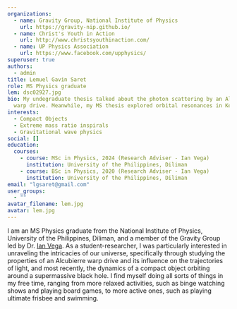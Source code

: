 ```yaml
---
organizations:
  - name: Gravity Group, National Institute of Physics
    url: https://gravity-nip.github.io/
  - name: Christ's Youth in Action
    url: http://www.christsyouthinaction.com/
  - name: UP Physics Association
    url: https://www.facebook.com/upphysics/
superuser: true
authors:
  - admin
title: Lemuel Gavin Saret
role: MS Physics graduate
lem: dsc02927.jpg
bio: My undegraduate thesis talked about the photon scattering by an Alcubierre
  warp drive. Meanwhile, my MS thesis explored orbital resonances in Kerr and Kerr (- anti) - de Sitter black holes
interests:
  - Compact Objects
  - Extreme mass ratio inspirals
  - Gravitational wave physics
social: []
education:
  courses:
    - course: MSc in Physics, 2024 (Research Adviser - Ian Vega)
      institution: University of the Philippines, Diliman
    - course: BSc in Physics, 2020 (Research Adviser - Ian Vega)
      institution: University of the Philippines, Diliman
email: "lgsaret@gmail.com"
user_groups:
  - ""
avatar_filename: lem.jpg
avatar: lem.jpg
---
```

I am an MS Physics graduate from the National Institute of Physics, University of the Philippines, Diliman, and a member of the Gravity Group led by Dr. [Ian Vega](https://ianvega.wixsite.com/ianvega). As a student-researcher, I was particularly interested in unraveling the intricacies of our universe, specifically through studying the properties of an Alcubierre warp drive and its influence on the trajectories of light, and most recently, the dynamics of a compact object orbiting around a supermassive black hole.  I find myself doing all sorts of things in my free time, ranging from more relaxed activities, such as binge watching shows and playing board games, to more active ones, such as playing ultimate frisbee and swimming.

